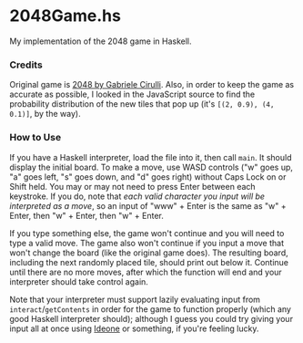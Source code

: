 2048Game.hs
===========

My implementation of the 2048 game in Haskell.

### Credits
Original game is [2048 by Gabriele Cirulli](http://gabrielecirulli.github.io/2048/). Also, in order to keep the game as accurate as possible, I looked in the JavaScript source to find the probability distribution of the new tiles that pop up (it's `[(2, 0.9), (4, 0.1)]`, by the way).

### How to Use
If you have a Haskell interpreter, load the file into it, then call `main`. It should display the initial board. To make a move, use WASD controls ("w" goes up, "a" goes left, "s" goes down, and "d" goes right) without Caps Lock on or Shift held. You may or may not need to press Enter between each keystroke. If you do, note that *each valid character you input will be interpreted as a move*, so an input of "www" + Enter is the same as "w" + Enter, then "w" + Enter, then "w" + Enter.

If you type something else, the game won't continue and you will need to type a valid move. The game also won't continue if you input a move that won't change the board (like the original game does). The resulting board, including the next randomly placed tile, should print out below it. Continue until there are no more moves, after which the function will end and your interpreter should take control again.

Note that your interpreter must support lazily evaluating input from `interact`/`getContents` in order for the game to function properly (which any good Haskell interpreter should); although I guess you could try giving your input all at once using [Ideone](http://ideone.com/) or something, if you're feeling lucky.